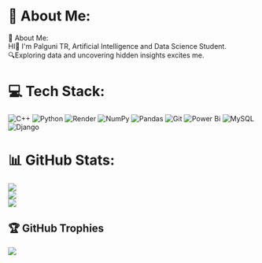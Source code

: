 # 💫 About Me:
💫 About Me:<br>HI👋 I'm Palguni TR, Artificial Intelligence and Data Science Student.<br>🔍Exploring data and uncovering hidden insights excites me.


# 💻 Tech Stack:
![C++](https://img.shields.io/badge/c++-%2300599C.svg?style=for-the-badge&logo=c%2B%2B&logoColor=white) ![Python](https://img.shields.io/badge/python-3670A0?style=for-the-badge&logo=python&logoColor=ffdd54) ![Render](https://img.shields.io/badge/Render-%46E3B7.svg?style=for-the-badge&logo=render&logoColor=white) ![NumPy](https://img.shields.io/badge/numpy-%23013243.svg?style=for-the-badge&logo=numpy&logoColor=white) ![Pandas](https://img.shields.io/badge/pandas-%23150458.svg?style=for-the-badge&logo=pandas&logoColor=white) ![Git](https://img.shields.io/badge/git-%23F05033.svg?style=for-the-badge&logo=git&logoColor=white) ![Power Bi](https://img.shields.io/badge/power_bi-F2C811?style=for-the-badge&logo=powerbi&logoColor=black) ![MySQL](https://img.shields.io/badge/mysql-4479A1.svg?style=for-the-badge&logo=mysql&logoColor=white) ![Django](https://img.shields.io/badge/django-%23092E20.svg?style=for-the-badge&logo=django&logoColor=white)
# 📊 GitHub Stats:
![](https://github-readme-stats.vercel.app/api?username=Palgu09T4&theme=dark&hide_border=false&include_all_commits=false&count_private=false)<br/>
![](https://nirzak-streak-stats.vercel.app/?user=Palgu09T4&theme=dark&hide_border=false)<br/>
![](https://github-readme-stats.vercel.app/api/top-langs/?username=Palgu09T4&theme=dark&hide_border=false&include_all_commits=false&count_private=false&layout=compact)

## 🏆 GitHub Trophies
![](https://github-profile-trophy.vercel.app/?username=Palgu09T4&theme=radical&no-frame=false&no-bg=true&margin-w=4)

<!-- Proudly created with GPRM ( https://gprm.itsvg.in ) -->
